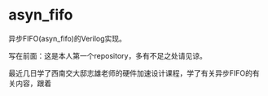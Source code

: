 # asyn_fifo
异步FIFO(asyn_fifo)的Verilog实现。

写在前面：这是本人第一个repository，多有不足之处请见谅。



最近几日学了西南交大邸志雄老师的硬件加速设计课程，学了有关异步FIFO的有关内容，跟着
